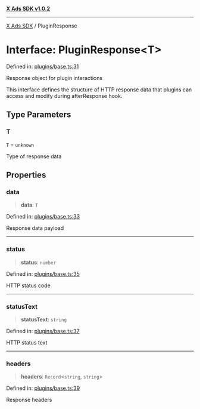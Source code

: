 [**X Ads SDK v1.0.2**](../README.md)

***

[X Ads SDK](../globals.md) / PluginResponse

# Interface: PluginResponse\<T\>

Defined in: [plugins/base.ts:31](https://github.com/kage1020/x-ads-sdk/blob/main/src/plugins/base.ts#L31)

Response object for plugin interactions

This interface defines the structure of HTTP response data
that plugins can access and modify during afterResponse hook.

## Type Parameters

### T

`T` = `unknown`

Type of response data

## Properties

### data

> **data**: `T`

Defined in: [plugins/base.ts:33](https://github.com/kage1020/x-ads-sdk/blob/main/src/plugins/base.ts#L33)

Response data payload

***

### status

> **status**: `number`

Defined in: [plugins/base.ts:35](https://github.com/kage1020/x-ads-sdk/blob/main/src/plugins/base.ts#L35)

HTTP status code

***

### statusText

> **statusText**: `string`

Defined in: [plugins/base.ts:37](https://github.com/kage1020/x-ads-sdk/blob/main/src/plugins/base.ts#L37)

HTTP status text

***

### headers

> **headers**: `Record`\<`string`, `string`\>

Defined in: [plugins/base.ts:39](https://github.com/kage1020/x-ads-sdk/blob/main/src/plugins/base.ts#L39)

Response headers
